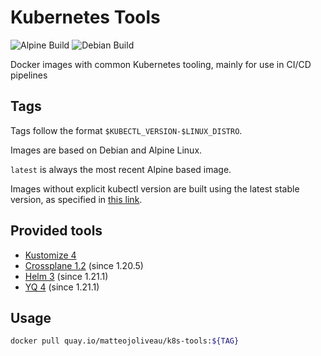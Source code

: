 # Kubernetes Tools

![Alpine Build](https://github.com/matteojoliveau/k8s-tools/workflows/Alpine%20image/badge.svg) ![Debian Build](https://github.com/matteojoliveau/k8s-tools/workflows/Debian%20image/badge.svg) 

Docker images with common Kubernetes tooling, mainly for use in CI/CD pipelines

## Tags

Tags follow the format `$KUBECTL_VERSION-$LINUX_DISTRO`.

Images are based on Debian and Alpine Linux.

`latest` is always the most recent Alpine based image.

Images without explicit kubectl version are built using the latest stable version, as specified in [this link](https://storage.googleapis.com/kubernetes-release/release/stable.txt).

## Provided tools

- [Kustomize 4](https://kustomize.io)
- [Crossplane 1.2](https://crossplane.io) (since 1.20.5)
- [Helm 3](https://helm.sh) (since 1.21.1)
- [YQ 4](https://https://github.com/mikefarah/yq) (since 1.21.1)

## Usage

```bash
docker pull quay.io/matteojoliveau/k8s-tools:${TAG}
```
